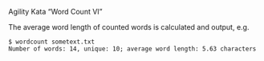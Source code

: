 Agility Kata “Word Count VI”

The average word length of counted words is calculated and output, e.g.

```
$ wordcount sometext.txt
Number of words: 14, unique: 10; average word length: 5.63 characters
```

